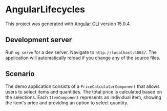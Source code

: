 # AngularLifecycles

This project was generated with [Angular CLI](https://github.com/angular/angular-cli) version 15.0.4.

## Development server

Run `ng serve` for a dev server. Navigate to `http://localhost:4003/`. The application will automatically reload if you change any of the source files.

## Scenario

The demo application consists of a `PriceCalculatorComponent` that allows users to select items and quantities. The total price is calculated based on the selections. Each `ItemComponent` represents an individual item, showing the item's price and providing an option to select quantity.
